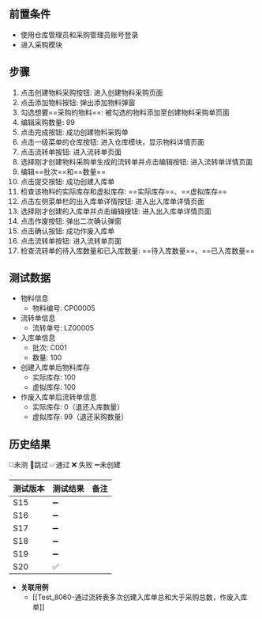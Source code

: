 
## 前置条件

- 使用仓库管理员和采购管理员账号登录
- 进入采购模块

## 步骤

1. 点击创建物料采购按钮: 进入创建物料采购页面
2. 点击添加物料按钮: 弹出添加物料弹窗
3. 勾选想要==采购的物料==: 被勾选的物料添加至创建物料采购单页面
4. 编辑采购数量: 99
5. 点击完成按钮: 成功创建物料采购单
6. 点击一级菜单的仓库按钮: 进入仓库模块，显示物料详情页面
7. 点击流转单按钮: 进入流转单页面
8. 选择刚才创建物料采购单生成的流转单并点击编辑按钮: 进入流转单详情页面
9. 编辑==批次==和==数量== 
10. 点击提交按钮: 成功创建入库单
11. 检查该物料的实际库存和虚拟库存: ==实际库存==、==虚拟库存== 
12. 点击左侧菜单栏的出入库单详情按钮: 进入出入库单详情页面
13. 选择刚才创建的入库单并点击编辑按钮: 进入出入库单详情页面
14. 点击作废按钮: 弹出二次确认弹窗
15. 点击确认按钮: 成功作废入库单
16. 点击流转单按钮: 进入流转单页面
17. 检查流转单的待入库数量和已入库数量: ==待入库数量==、==已入库数量== 

## 测试数据

- 物料信息
	- 物料编号: CP00005
- 流转单信息
	- 流转单号: LZ00005
- 入库单信息
	- 批次: C001
	- 数量: 100
- 创建入库单后物料库存
	- 实际库存: 100
	- 虚拟库存: 100
- 作废入库单后流转单信息
	- 实际库存: 0（退还入库数量）
	- 虚拟库存: 99（退还采购数量）

## 历史结果
 ◻️未测    🚫跳过     ✅通过    ❌ 失败    ➖未创建
  
| 测试版本 | 测试结果 | 备注 |
| ---- | ---- | ---- |
| S15 | ➖ |  |
| S16 | ➖ |  |
| S17 | ➖ |  |
| S18 | ➖ |  |
| S19 | ➖ |  |
| S20 | ✅ |  |


- **关联用例** 
	- [[Test_8060-通过流转表多次创建入库单总和大于采购总数，作废入库单]] 